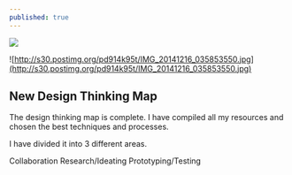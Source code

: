 ```yaml
---
published: true
---
```


![](/)

![http://s30.postimg.org/pd914k95t/IMG_20141216_035853550.jpg](http://s30.postimg.org/pd914k95t/IMG_20141216_035853550.jpg)

## New Design Thinking Map

The design thinking map is complete. I have compiled all my resources and chosen the best techniques and processes. 

I have divided it into 3 different areas.

Collaboration
Research/Ideating
Prototyping/Testing